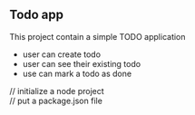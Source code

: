 ## Todo app

This project contain a simple TODO application
<!-- - user can sign up -->
<!-- - user can sign in -->
- user can create todo
- user can see their existing todo
- use can mark a todo as done

// initialize a node project    
// put a package.json file